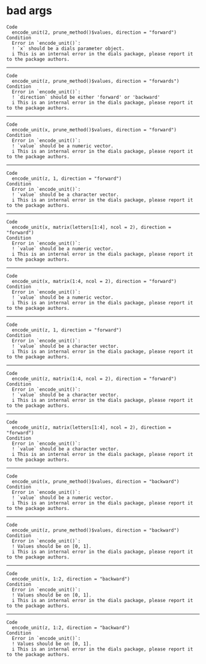 # bad args

    Code
      encode_unit(2, prune_method()$values, direction = "forward")
    Condition
      Error in `encode_unit()`:
      ! `x` should be a dials parameter object.
      i This is an internal error in the dials package, please report it to the package authors.

---

    Code
      encode_unit(z, prune_method()$values, direction = "forwards")
    Condition
      Error in `encode_unit()`:
      ! `direction` should be either 'forward' or 'backward'
      i This is an internal error in the dials package, please report it to the package authors.

---

    Code
      encode_unit(x, prune_method()$values, direction = "forward")
    Condition
      Error in `encode_unit()`:
      ! `value` should be a numeric vector.
      i This is an internal error in the dials package, please report it to the package authors.

---

    Code
      encode_unit(z, 1, direction = "forward")
    Condition
      Error in `encode_unit()`:
      ! `value` should be a character vector.
      i This is an internal error in the dials package, please report it to the package authors.

---

    Code
      encode_unit(x, matrix(letters[1:4], ncol = 2), direction = "forward")
    Condition
      Error in `encode_unit()`:
      ! `value` should be a numeric vector.
      i This is an internal error in the dials package, please report it to the package authors.

---

    Code
      encode_unit(x, matrix(1:4, ncol = 2), direction = "forward")
    Condition
      Error in `encode_unit()`:
      ! `value` should be a numeric vector.
      i This is an internal error in the dials package, please report it to the package authors.

---

    Code
      encode_unit(z, 1, direction = "forward")
    Condition
      Error in `encode_unit()`:
      ! `value` should be a character vector.
      i This is an internal error in the dials package, please report it to the package authors.

---

    Code
      encode_unit(z, matrix(1:4, ncol = 2), direction = "forward")
    Condition
      Error in `encode_unit()`:
      ! `value` should be a character vector.
      i This is an internal error in the dials package, please report it to the package authors.

---

    Code
      encode_unit(z, matrix(letters[1:4], ncol = 2), direction = "forward")
    Condition
      Error in `encode_unit()`:
      ! `value` should be a character vector.
      i This is an internal error in the dials package, please report it to the package authors.

---

    Code
      encode_unit(x, prune_method()$values, direction = "backward")
    Condition
      Error in `encode_unit()`:
      ! `value` should be a numeric vector.
      i This is an internal error in the dials package, please report it to the package authors.

---

    Code
      encode_unit(z, prune_method()$values, direction = "backward")
    Condition
      Error in `encode_unit()`:
      ! Values should be on [0, 1].
      i This is an internal error in the dials package, please report it to the package authors.

---

    Code
      encode_unit(x, 1:2, direction = "backward")
    Condition
      Error in `encode_unit()`:
      ! Values should be on [0, 1].
      i This is an internal error in the dials package, please report it to the package authors.

---

    Code
      encode_unit(z, 1:2, direction = "backward")
    Condition
      Error in `encode_unit()`:
      ! Values should be on [0, 1].
      i This is an internal error in the dials package, please report it to the package authors.

